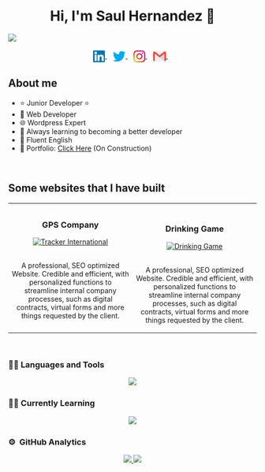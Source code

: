 <div align="center">
<h1 align="center">Hi, I'm Saul Hernandez</a> 👋</h1>
</div>
<img src="http://drive.google.com/uc?export=view&id=1LmHsjn58qbwKXjYbIiY3K9RSZQVZLzTz">


<p align="center">
<a href="https://www.linkedin.com/in/hely-saul-hernandez-31760b214/" target="_blank">
  <img align="center" alt="Saul Hernandez | Linkedin" width="24px" src="https://github.com/SatYu26/SatYu26/blob/master/Assets/Linkedin.svg" />
</a> &nbsp;&nbsp;
<a href="https://twitter.com/SaulHernandezzc" target="_blank">
  <img align="center" alt="Saul Hernandez | Twitter" width="26px" src="https://github.com/SatYu26/SatYu26/blob/master/Assets/Twitter.svg" />
</a> &nbsp;&nbsp;
<a href="https://www.instagram.com/saulhernandezzc/" target="_blank">
  <img align="center" alt="Saul Hernandez | Instagram" width="24px" src="https://github.com/SatYu26/SatYu26/blob/master/Assets/Instagram.svg" />
</a> &nbsp;&nbsp;
<a href="mailto:helysaulhc@outlook.com" >
  <img align="center" alt="Saul Hernandez | Gmail" width="26px" src="https://github.com/SatYu26/SatYu26/blob/master/Assets/Gmail.svg" />
</a> &nbsp;&nbsp;
</p>

## About me

- ⭐ Junior Developer ⭐
- 📲 Web Developer
- 🌐 Wordpress Expert
- 📗 Always learning to becoming a better developer
- 📕 Fluent English
- 📖 Portfolio: <a href="https://saulhernandezzc.github.io">Click Here</a> (On Construction)
<br>

## Some websites that I have built
<table>
<tr>
<td width="50%">
<h3 align="center">GPS Company</h3>
<div align="center">
<a href="https://trackerinternationalinc.com" target="_blank"><img src="http://drive.google.com/uc?export=view&id=1jUaNf6UKS_jvr3ujn8YojFrtzHm8Bci3" width="400" alt="Tracker International"></a>
<br>
  <br>
<p>A professional, SEO optimized Website. 
Credible and efficient, with personalized functions to streamline internal company processes, such as digital contracts, virtual forms and more things requested by the client.</p>
</div>
                                                                                      
</td>

<td width="50%">
               <br>
<h3 align="center">Drinking Game</h3>
<div align="center">                                       
<a href="https://letsmakehappymemories.com" target="_blank"><img src="http://drive.google.com/uc?export=view&id=1tazs_7pRW6WkLzKa7JTlIA_-FRjPFFfp" alt="Drinking Game"></a>
<br>
  <br>
<p>A professional, SEO optimized Website. 
Credible and efficient, with personalized functions to streamline internal company processes, such as digital contracts, virtual forms and more things requested by the client.</p>
</div>                                                             
</table>                                                                                 
</div>
<br>

### 👨‍💻 Languages and Tools

<p align="center">
  <a href="https://skillicons.dev">
    <img src="https://skillicons.dev/icons?i=photoshop,illustrator,wordpress,premiere,css,discord,figma,html,js,php,linux,vscode&perline=14" />
  </a>
</p>

### 👨‍💻 Currently Learning

<p align="center">
  <a href="https://skillicons.dev">
    <img src="https://skillicons.dev/icons?i=git,bootstrap,c,docker,github,python,mysql,react,&perline=14" />
  </a>
</p>

### ⚙️ &nbsp;GitHub Analytics

<p align="center">
<a href="https://github.com/SaulHernandezzc">
  <img height="180em" src="https://github-readme-stats-eight-theta.vercel.app/api?username=SaulHernandezzc&show_icons=true&theme=algolia&include_all_commits=true&count_private=true"/>
  <img height="180em" src="https://github-readme-stats-eight-theta.vercel.app/api/top-langs/?username=SaulHernandezzc&layout=compact&langs_count=8&theme=algolia"/>
</a>
</p>
